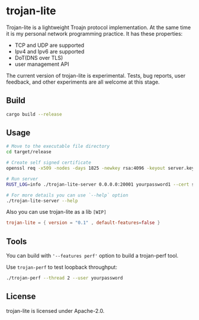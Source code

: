 # trojan-lite

Trojan-lite is a lightweight Troajn protocol implementation. At the same time it is my personal network programming practice. It has these properties:

- TCP and UDP are supported
- Ipv4 and Ipv6 are supported
- DoT(DNS over TLS)
- user management API

The current version of trojan-lite is experimental. Tests, bug reports, user feedback, and other experiments are all welcome at this stage.

## Build

```bash
cargo build --release
```

## Usage

```bash
# Move to the executable file directory
cd target/release

# Create self signed certificate
openssl req -x509 -nodes -days 1825 -newkey rsa:4096 -keyout server.key -out server.crt

# Run server
RUST_LOG=info ./trojan-lite-server 0.0.0.0:20001 yourpassword1 --cert server.crt --key server.key --threads 4

# For more details you can use `--help` option
./trojan-lite-server --help
```

Also you can use trojan-lite as a lib `[WIP]`

```toml
trojan-lite = { version = "0.1" , default-features=false }
```

## Tools

You can build with `'--features perf'` option to build a trojan-perf tool.

Use `trojan-perf` to test loopback throughput:

```bash
./trojan-perf --thread 2 --user yourpassword
```

## License

trojan-lite is licensed under Apache-2.0.
